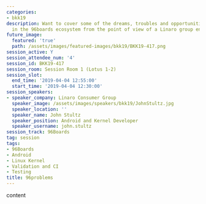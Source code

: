 ```yaml
---
categories:
- bkk19
description: Want to cover some of the dreams, troubles and opportunities for improvement
  in the 96boards ecosystem from the point of view of a Linaro group engineer.
future_image:
  featured: 'true'
  path: /assets/images/featured-images/bkk19/BKK19-417.png
session_active: Y
session_attendee_num: '4'
session_id: BKK19-417
session_room: Session Room 1 (Lotus 1-2)
session_slot:
  end_time: '2019-04-04 12:55:00'
  start_time: '2019-04-04 12:30:00'
session_speakers:
- speaker_company: Linaro Consumer Group
  speaker_image: /assets/images/speakers/bkk19/JohnStultz.jpg
  speaker_location: ''
  speaker_name: John Stultz
  speaker_position: Android and Kernel Developer
  speaker_username: john.stultz
session_track: 96Boards
tag: session
tags:
- 96Boards
- Android
- Linux Kernel
- Validation and CI
- Testing
title: 96problems
---
```


content